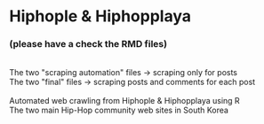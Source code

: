 # Hiphople & Hiphopplaya
### **(please have a check the RMD files)**
<br />The two "scraping automation" files -> scraping only for posts
<br />The two "final" files -> scraping posts and comments for each post
<br /><br />Automated web crawling from Hiphople & Hiphopplaya using R
<br />The two main Hip-Hop community web sites in South Korea


